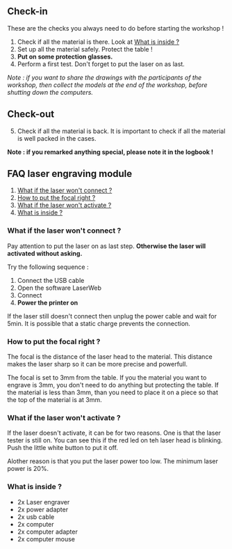 ## Check-in
These are the checks you always need to do before starting the workshop !

1. Check if all the material is there. Look at [What is inside ?](https://github.com/openfab-lab/FabMob/blob/master/FAQ/FAQ_laser_module.md#what-is-inside-)
2. Set up all the material safely. Protect the table !
3. **Put on some protection glasses.**
4. Perform a first test. Don't forget to put the laser on as last. 

*Note : if you want to share the drawings with the participants of the workshop, then collect the models at the end of the workshop, before shutting down the computers.*

## Check-out
5. Check if all the material is back. It is important to check if all the material is well packed in the cases. 

**Note : if you remarked anything special, please note it in the logbook !**

## FAQ laser engraving module

1. [What if the laser won't connect ?](https://github.com/openfab-lab/FabMob/blob/master/FAQ/FAQ_laser_module.md#what-if-the-laser-wont-connect-)
2. [How to put the focal right ? ](https://github.com/openfab-lab/FabMob/blob/master/FAQ/FAQ_laser_module.md#how-to-put-the-focal-right-)
3. [What if the laser won't activate ?](https://github.com/openfab-lab/FabMob/blob/master/FAQ/FAQ_laser_module.md#what-if-the-laser-wont-activate-)
4. [What is inside ?](https://github.com/openfab-lab/FabMob/blob/master/FAQ/FAQ_laser_module.md#what-is-inside-)



### What if the laser won't connect ?
Pay attention to put the laser on as last step. **Otherwise the laser will activated without asking.** 

Try the following sequence :

1. Connect the USB cable
2. Open the software LaserWeb 
3. Connect
4. **Power the printer on**

If the laser still doesn't connect then unplug the power cable and wait for 5min. It is possible that a static charge prevents the connection. 

### How to put the focal right ? 

The focal is the distance of the laser head to the material. This distance makes the laser sharp so it can be more precise and powerfull. 

The focal is set to 3mm from the table. If you the material you want to engrave is 3mm, you don't need to do anything but protecting the table. If the material is less than 3mm, than you need to place it on a piece so that the top of the material is at 3mm.

### What if the laser won't activate ?
If the laser doesn't activate, it can be for two reasons. One is that the laser tester is still on. You can see this if the red led on teh laser head is blinking. Push the little white button to put it off.

Alother reason is that you put the laser power too low. The minimum laser power is 20%.

### What is inside ?

* 2x Laser engraver
* 2x power adapter
* 2x usb cable
* 2x computer
* 2x computer adapter
* 2x computer mouse

